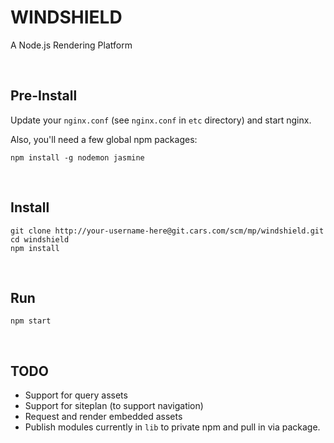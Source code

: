 # WINDSHIELD

A Node.js Rendering Platform

<br>

## Pre-Install

Update your `nginx.conf` (see `nginx.conf` in `etc` directory) and start nginx.

Also, you'll need a few global npm packages:

    npm install -g nodemon jasmine

<br>

## Install

```
git clone http://your-username-here@git.cars.com/scm/mp/windshield.git
cd windshield
npm install
```

<br>

## Run

```
npm start
```

<br>

## TODO

  - Support for query assets
  - Support for siteplan (to support navigation)
  - Request and render embedded assets
  - Publish modules currently in `lib` to private npm and pull in via package.
